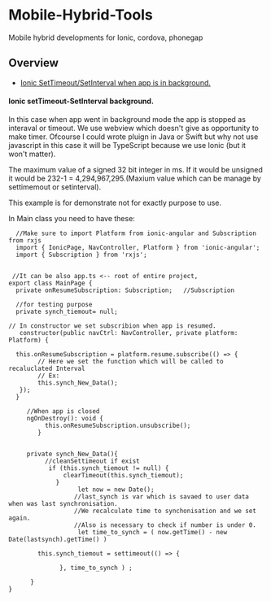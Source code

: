 # Mobile-Hybrid-Tools
Mobile hybrid developments for Ionic, cordova, phonegap

## Overview

- [Ionic SetTimeout/SetInterval when app is in background.](#onic-settimeout-setinterval-background)



#### Ionic setTimeout-SetInterval background.

In this case when app went in background mode the app is stopped as interaval or timeout. We use webview which doesn't give as opportunity to make timer. Ofcourse I could wrote pluign in Java or Swift but why not use javascript in this case it will be TypeScript because we use Ionic (but it won't matter). 


The maximum value of a signed 32 bit integer in ms. If it would be unsigned it would be 232-1 = 4,294,967,295.(Maxium value which can be manage by settimemout or setinterval).

This example is  for demonstrate not for exactly purpose to use.


In Main class you need to have these:

      //Make sure to import Platform from ionic-angular and Subscription from rxjs
      import { IonicPage, NavController, Platform } from 'ionic-angular';
      import { Subscription } from 'rxjs';
      
      
     //It can be also app.ts <-- root of entire project, 
    export class MainPage { 
      private onResumeSubscription: Subscription;   //Subscription 
      
      //for testing purpose
      private synch_tiemout= null;     
    
    // In constructor we set subscribion when app is resumed.
       constructor(public navCtrl: NavController, private platform: Platform) {
     
      this.onResumeSubscription = platform.resume.subscribe(() => {
            // Here we set the function which will be called to recaluclated Interval
            // Ex:
            this.synch_New_Data();
       });
      }
        
         //When app is closed
         ngOnDestroy(): void {
              this.onResumeSubscription.unsubscribe();
            }
          
          
         private synch_New_Data(){
              //cleanSettimeout if exist
               if (this.synch_tiemout != null) {
                   clearTimeout(this.synch_tiemout);
                 } 
                       let now = new Date();
                      //last_synch is var which is savaed to user data when was last synchronisation.                                              
                      //We recalculate time to synchonisation and we set again.
                      //Also is necessary to check if number is under 0.
                       let time_to_synch = ( now.getTime() - new Date(lastsynch).getTime() )

            this.synch_tiemout = settimeout(() => {
            
                  }, time_to_synch ) ;

          }
    }
   
